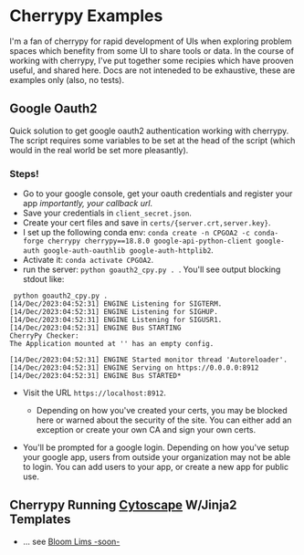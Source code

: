 # Cherrypy Examples

I'm a fan of cherrypy for rapid development of UIs when exploring problem spaces which benefity from some UI to share tools or data.  In the course of working with cherrypy, I've put together some recipies which have prooven useful, and shared here. Docs are not inteneded to be exhaustive, these are examples only (also, no tests).

## Google Oauth2
Quick solution to get google oauth2 authentication working with cherrypy. The script requires some variables to be set at the head of the script (which would in the real world be set more pleasantly).

### Steps!
* Go to your google console, get your oauth credentials and register your app _importantly, your callback url_.
* Save your credentials in `client_secret.json`.
* Create your cert files and save in `certs/{server.crt,server.key}`.
* I set up the following conda env: `conda create -n CPGOA2 -c conda-forge cherrypy cherrypy==18.8.0 google-api-python-client google-auth google-auth-oauthlib google-auth-httplib2`.
* Activate it: `conda activate CPGOA2`.
* run the server: `python goauth2_cpy.py . `. You'll see output blocking stdout like:
```text
 python goauth2_cpy.py .
[14/Dec/2023:04:52:31] ENGINE Listening for SIGTERM.
[14/Dec/2023:04:52:31] ENGINE Listening for SIGHUP.
[14/Dec/2023:04:52:31] ENGINE Listening for SIGUSR1.
[14/Dec/2023:04:52:31] ENGINE Bus STARTING
CherryPy Checker:
The Application mounted at '' has an empty config.

[14/Dec/2023:04:52:31] ENGINE Started monitor thread 'Autoreloader'.
[14/Dec/2023:04:52:31] ENGINE Serving on https://0.0.0.0:8912
[14/Dec/2023:04:52:31] ENGINE Bus STARTED* 
```

* Visit the URL `https://localhost:8912`.
  * Depending on how you've created your certs, you may be blocked here or warned about the security of the site.  You can either add an exception or create your own CA and sign your own certs.  

* You'll be prompted for a google login.  Depending on how you've setup your google app, users from outside your organization may not be able to login.  You can add users to your app, or create a new app for public use.

## Cherrypy Running [Cytoscape](https://cytoscape.org/) W/Jinja2 Templates
* ... see [Bloom Lims -soon-](...)
